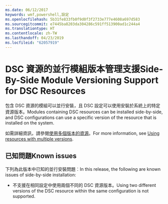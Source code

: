 ```yaml
---
ms.date: 06/12/2017
keywords: wmf,powershell,設定
ms.openlocfilehash: 5b31fe833fb0f9d0f3f2733e777e4608a697d583
ms.sourcegitcommit: e7445ba8203da304286c591ff513900ad1c244a4
ms.translationtype: HT
ms.contentlocale: zh-TW
ms.lasthandoff: 04/23/2019
ms.locfileid: "62057919"
---
```

# <a name="side-by-side-module-versioning-support-for-dsc-resources"></a><span data-ttu-id="05408-102">DSC 資源的並行模組版本管理支援</span><span class="sxs-lookup"><span data-stu-id="05408-102">Side-By-Side Module Versioning Support for DSC Resources</span></span>

<span data-ttu-id="05408-103">包含 DSC 資源的模組可以並行安裝，且 DSC 設定可以使用安裝於系統上的特定資源版本。</span><span class="sxs-lookup"><span data-stu-id="05408-103">Modules containing DSC resources can be installed side-by-side, and DSC configurations can use a specific version of the resource that is installed on the system.</span></span>

<span data-ttu-id="05408-104">如需詳細資訊，請參閱[使用多個版本的資源](https://msdn.microsoft.com/powershell/dsc/sxsresource)。</span><span class="sxs-lookup"><span data-stu-id="05408-104">For more information, see [Using resources with multiple versions](https://msdn.microsoft.com/powershell/dsc/sxsresource).</span></span>

## <a name="known-issues"></a><span data-ttu-id="05408-105">已知問題</span><span class="sxs-lookup"><span data-stu-id="05408-105">Known issues</span></span>

<span data-ttu-id="05408-106">下列為此版本中已知的並行安裝問題︰</span><span class="sxs-lookup"><span data-stu-id="05408-106">In this release, the following are known issues of side-by-side installation:</span></span>

-   <span data-ttu-id="05408-107">不支援在相同設定中使用兩個不同的 DSC 資源版本。</span><span class="sxs-lookup"><span data-stu-id="05408-107">Using two different versions of the DSC resource within the same configuration is not supported.</span></span>
